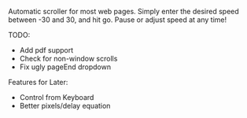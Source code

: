 Automatic scroller for most web pages. Simply enter the desired speed between -30 and 30, and hit go. Pause or adjust speed at any time!

TODO:
- Add pdf support
- Check for non-window scrolls  
- Fix ugly pageEnd dropdown
  
  
Features for Later:
- Control from Keyboard
- Better pixels/delay equation
